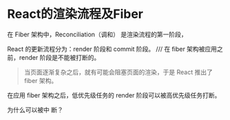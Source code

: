 # React的渲染流程及Fiber

在 Fiber 架构中，Reconciliation（调和） 是渲染流程的第一阶段，


React 的更新流程分为：render 阶段和 commit 阶段。
/// 
在 fiber 架构被应用之前，render 阶段是不能被打断的。
> 当页面逐渐复杂之后，就有可能会阻塞页面的渲染，于是 React 推出了 fiber 架构。

在应用 fiber 架构之后，低优先级任务的 render 阶段可以被高优先级任务打断。

为什么可以被中 断？



